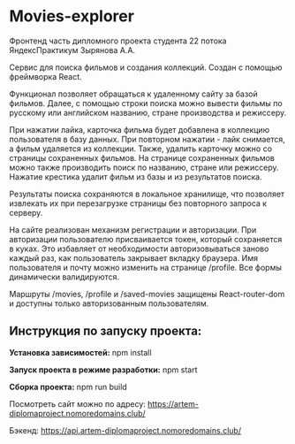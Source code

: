 # Movies-explorer

Фронтенд часть дипломного проекта студента 22 потока ЯндексПрактикум Зырянова А.А.

Сервис для поиска фильмов и создания коллекций. Создан с помощью фреймворка React.

Функционал позволяет обращаться к удаленному сайту за базой фильмов. Далее, с помощью строки поиска можно вывести фильмы по русскому или английском названию, стране производства и режиссеру.

При нажатии лайка, карточка фильма будет добавлена в коллекцию пользователя в базу данных. При повторном нажатии - лайк снимается, а фильм удаляется из коллекции. Также, удалить карточку можно со страницы сохраненных фильмов. На странице сохраненных фильмов можно также производить поиск по названию, стране или режиссеру. Нажатие крестика удалит фильм из базы и из результатов поиска.

Результаты поиска сохраняются в локальное хранилище, что позволяет извлекать их при перезагрузке страницы без повторного запроса к серверу.

На сайте реализован механизм регистрации и авторизации. При авторизации пользователю присваивается токен, который сохраняется в куках. Это избавляет от необходимости авторизовываться заново каждый раз, как пользователь закрывает вкладку браузера. Имя пользователя и почту можно изменить на странице /profile. Все формы динамически валидируются.

Маршруты /movies, /profile и /saved-movies защищены React-router-dom и доступны только авторизованным пользователям.

## Инструкция по запуску проекта:

__Установка зависимостей:__ npm install

__Запуск проекта в режиме разработки:__ npm start

__Сборка проекта:__ npm run build

Посмотреть сайт можно по адресу:
 https://artem-diplomaproject.nomoredomains.club/

Бэкенд:
https://api.artem-diplomaproject.nomoredomains.club/
